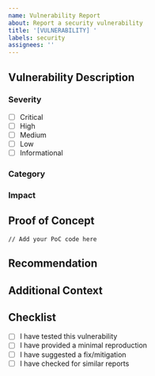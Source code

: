 ```yaml
---
name: Vulnerability Report
about: Report a security vulnerability
title: '[VULNERABILITY] '
labels: security
assignees: ''
---
```


## Vulnerability Description
<!-- Provide a clear and concise description of the vulnerability -->

### Severity
- [ ] Critical
- [ ] High
- [ ] Medium
- [ ] Low
- [ ] Informational

### Category
<!-- e.g., Reentrancy, Access Control, etc. -->

### Impact
<!-- Describe the potential impact of this vulnerability -->

## Proof of Concept
<!-- Provide steps to reproduce or proof of concept code -->
```solidity
// Add your PoC code here
```

## Recommendation
<!-- Describe how to fix or mitigate the vulnerability -->

## Additional Context
<!-- Add any other context about the vulnerability here -->

## Checklist
- [ ] I have tested this vulnerability
- [ ] I have provided a minimal reproduction
- [ ] I have suggested a fix/mitigation
- [ ] I have checked for similar reports 